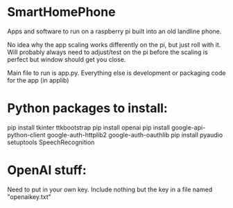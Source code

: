 # SmartHomePhone
Apps and software to run on a raspberry pi built into an old landline phone.

No idea why the app scaling works differently on the pi, but just roll with it.
Will probably always need to adjust/test on the pi before the scaling is perfect but window should get you close.

Main file to run is app.py. Everything else is development or packaging code for the app (in applib)

# Python packages to install:

pip install tkinter ttkbootstrap
pip install openai
pip install google-api-python-client google-auth-httplib2 google-auth-oauthlib
pip install pyaudio setuptools SpeechRecognition

# OpenAI stuff:
Need to put in your own key. Include nothing but the key in a file named "openaikey.txt"